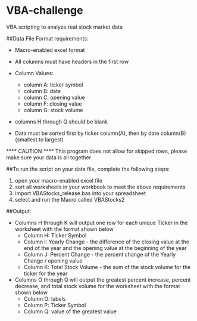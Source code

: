 # VBA-challenge
VBA scripting to analyze real stock market data

##Data File Format requirements:
*	Macro-enabled excel format
*	All columns must have headers in the first row
*	Column Values:
	*	column A: ticker symbol 
	*	column B: date 
	*	column C: opening value
	*	column F: closing value
	*	column G: stock volume

*	columns H through Q should be blank

* 	Data must be sorted first by ticker column(A), then by date column(B) (smallest to largest)

**** CAUTION **** This program does not allow for skipped rows, please make sure your data is all together

##To run the script on your data file, complete the following steps:
1. open your macro-enabled excel file
2. sort all worksheets in your workbook to meet the above requirements
3. import VBAStocks_release.bas into your spreadsheet
4. select and run the Macro called VBAStocks2

##Output:
*	Columns H through K will output one row for each unique Ticker in the worksheet with the format shown below
	*	Column H: Ticker Symbol
	*	Column I: Yearly Change - the difference of the closing value at the end of the year and the opening value at the beginning of the year
	*	Column J: Percent Change - the percent change of the Yearly Change / opening value
	*	Column K: Total Stock Volume - the sum of the stock volume for the ticker for the year
*	Columns O through Q will output the greatest percent increase, percent decrease, and total stock volume for the worksheet with the format shown below
	*	Column O: labels
	*	Column P: Ticker Symbol
	*	Column Q: value of the greatest value